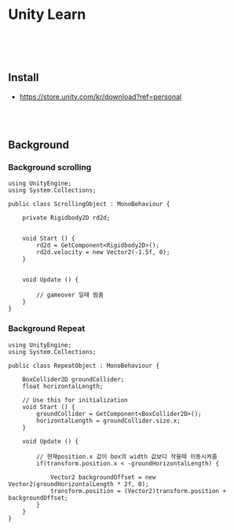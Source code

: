 # Unity Learn

<br/>
<br/>
<br/>

## Install
* https://store.unity.com/kr/download?ref=personal

<br/>
<br/>


## Background

### Background scrolling

```
using UnityEngine;
using System.Collections;

public class ScrollingObject : MonoBehaviour {

	private Rigidbody2D rd2d;


	void Start () {
		rd2d = GetComponent<Rigidbody2D>();
		rd2d.velocity = new Vector2(-1.5f, 0);
	}


	void Update () {
	
		// gameover 일때 멈춤
	}
}

```

### Background Repeat
```
using UnityEngine;
using System.Collections;

public class RepeatObject : MonoBehaviour {

	BoxCollider2D groundCollider;
	float horizontalLength;

	// Use this for initialization
	void Start () {
		groundCollider = GetComponent<BoxCollider2D>();
		horizontalLength = groundCollider.size.x;
	}
	
	void Update () {
		
		// 현재position.x 값이 box의 width 값보다 작을때 이동시켜줌
		if(transform.position.x < -groundHorizontalLength) {

			Vector2 backgroundOffset = new Vector2(groundHorizontalLength * 2f, 0);
			transform.position = (Vector2)transform.position + backgroundOffset;
		}
	}
}
```

